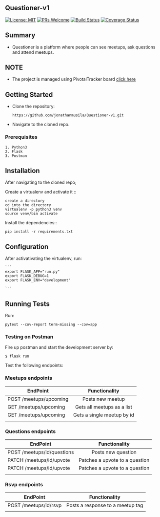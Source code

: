 ## Questioner-v1  
[![License: MIT](https://img.shields.io/badge/License-MIT-yellow.svg)](https://opensource.org/licenses/MIT)  [![PRs Welcome](https://img.shields.io/badge/PRs-welcome-brightgreen.svg?style=flat-square)](http://makeapullrequest.com)  [![Build Status](https://travis-ci.com/jonathanmusila/Questioner-v1.svg?branch=develop)](https://travis-ci.com/jonathanmusila/Questioner-v1)  [![Coverage Status](https://coveralls.io/repos/github/jonathanmusila/Questioner-v1/badge.svg?branch=master)](https://coveralls.io/github/jonathanmusila/Questioner-v1?branch=master)


## Summary

- Questioner is a platform where people can see meetups, ask questions and attend meetups. 

## NOTE
* The project is managed using PivotalTracker board [click here](https://www.pivotaltracker.com/n/projects/2235195)


## Getting Started 

* Clone the repository: 

    ```https://github.com/jonathanmusila/Questioner-v1.git```

* Navigate to the cloned repo.

### Prerequisites

```
1. Python3
2. Flask
3. Postman
```

## Installation 
After navigating to the cloned repo;

Create a virtualenv and activate it ::

    create a directory 
    cd into the directory
    virtualenv -p python3 venv
    source venv/bin activate

Install the dependencies::

    pip install -r requirements.txt 

## Configuration

After activativating the virtualenv, run:

    ```
    export FLASK_APP="run.py"
    export FLASK_DEBUG=1
    export FLASK_ENV="development"

    ```
## Running Tests
Run:
```
pytest --cov-report term-missing --cov=app
```

### Testing on Postman
Fire up postman and start the development server by:
  ```
  $ flask run
  ```

Test the following endpoints:

### Meetups endpoints

| EndPoint                       | Functionality                           |
| -------------------------------|:---------------------------------------:|
| POST     /meetups/upcoming     | Posts new meetup                        |
| GET     /meetups/upcoming      | Gets all meetups as a list              |
| GET     /meetups/upcoming      | Gets a single meetup by id              |
|                                                                          |

### Questions endpoints

| EndPoint                            | Functionality                           |
| ------------------------------------|:---------------------------------------:|
| POST     /meetups/id/questions      | Posts new question                      |
| PATCH     /meetups/id/upvote        | Patches a upvote to a question          |
| PATCH     /meetups/id/upvote        | Patches a upvote to a question          |
|                                                                               |

### Rsvp endpoints

| EndPoint                            | Functionality                           |
| ------------------------------------|:---------------------------------------:|
| POST     /meetups/id/rsvp           | Posts a response to a meetup tag        |
|                                                                               |
